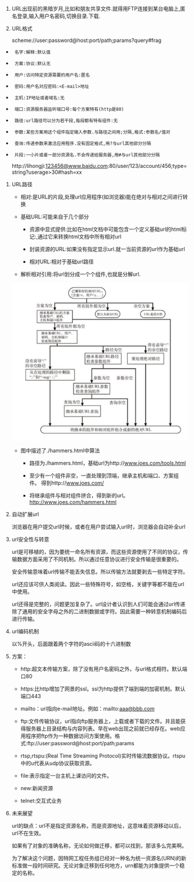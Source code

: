 1. URL出现前的黑暗岁月,比如和朋友共享文件.就得用FTP连接到某台电脑上,匿名登录,输入用户名密码,切换目录.下载.

1. URL格式

    scheme://user:password@host:port/path;params?query#frag

-      名字:解释:默认值
-      方案:协议:默认无
-      用户:访问特定资源需要的用户名:匿名
-      密码:用户名对应密码:<E-mail>地址
-      主机:IP地址或者域名:无
-      端口:资源服务器监听端口号:每个方案特有(http是80)
-      路径:url路径可以分为若干段,每段都有特有组件:无
-      参数:某些方案用这个组件指定输入参数.与路径之间用;分隔,格式:参数名/值对
-      查询:传递参数来激活应用程序.没有固定格式,用?与url其他部分分隔
-      片段:一小片或者一部分资源名.不会传递给服务器,用#与url其他部分分隔

     http://lihongji:123456@www.baidu.com:80/user/123/account/456;type=string?userage>30#hash=xx

1. URL路径

    - 相对:是URL的片段,处理url应用程序(如浏览器)能在绝对与相对之间进行转换

    - 基础URL:可能来自于几个部分
        
        - 资源中显式提供:比如在html文档中可能包含一个定义基础url的html标记:<base>,通过它来转换html文档中所有相对url
        - 封装资源的URL:如果没有指定显示url.就一当前资源的url作为基础url
        
        - 相对URL:相对于基础url路径

    - 解析相对引用:将url划分成一个个组件,也就是分解url.

    ![](2-2.1.png)
    
    - 图中描述了./hammers.html中算法
    
        - 路径为./hammers.html，基础url为http://www.joes.com/tools.html
        
        - 至少有一个组件非空，一直处理到顶端，继承主机和端口、方案组件。 得到http://www.joes.com/
        
        - 将继承组件与相对组件拼合，得到新的url。http://www.joes.com/hammers.html
        
1. 自动扩展url        
    
    浏览器在用户提交url时候，或者在用户尝试输入url时，浏览器会自动补全url

1. url安全性与转意

    url是可移植的，因为要统一命名所有资源，而这些资源使用了不同的协议，传输数据方面采用了不同机制。所以通过任意协议进行安全传输是很重要的。
    
    安全传输意味着url传输不能丢失信息。所以传输方法就要剥去一些特定字符。
    
    url还应该可供人类阅读。因此一些特殊符号，如空格，关键字等都不能在url中使用。
    
    url还得是完整的，问题更加复杂了。url设计者认识到人们可能会通过url传递除了通用的安全字母之外的二进制数据或字符。因此需要一种转意机制编码后进行传输。

1. url编码机制
    
    以%开头，后面跟着两个字符的ascii码的十六进制数

1. 方案：

    - http:超文本传输方案，除了没有用户名密码之外，与url格式相符。默认端口80
    
    - https:比http增加了网景的ssl。ssl为http提供了端到端的加密机制。默认端口443
    
    - mailto：url指向e-mail地址。例如：mailto:aaa@bbb.com
    
    - ftp:文件传输协议，url指向ftp服务器上，上载或者下载的文件。并且能获得服务器上目录结构与内容列表。早在web出现之前就已经存在。web应用程序把ftp作为一种数据访问方案使用。格式:ftp://user:password@host:port/path;params
    
    - rtsp,rtspu:(Real Time Streaming Protocol)实时传输流数据协议。rtspu中的u代表从udp协议获取资源。
    
    - file:表示指定一台主机上课访问的文件。
    
    - new:新闻资源
    
    - telnet:交互式业务
    
1. 未来展望

    url的缺点：url不是指定资源名称，而是资源地址，这意味着资源移动以后，url不在生效。
    
    如果有了对象的准确名称，无论如何做迁移，都可以找到，那该多么完美啊。
    
    为了解决这个问题，因特网工程任务组已经对一种名为统一资源名(URN)的新标准做一段时间研究。无论对象迁移到任何地方，urn都能为对象提供一个稳定的名称。
    
    
    

